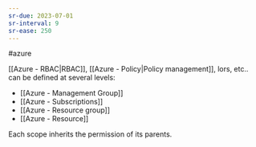 ```yaml
---
sr-due: 2023-07-01
sr-interval: 9
sr-ease: 250
---
```


#azure

[[Azure - RBAC|RBAC]], [[Azure - Policy|Policy management]], lors, etc.. can be defined at several levels:

- [[Azure - Management Group]]
- [[Azure - Subscriptions]]
- [[Azure - Resource group]]
- [[Azure - Resource]]

Each scope inherits the permission of its parents.
